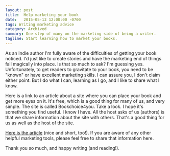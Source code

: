 ```yaml
---
layout: post
title:  Help marketing your book
date:   2015-05-13 12:00:00 -0700
tags: Writing marketing advice
category: Archived
summary: One step of many on the marketing side of being a writer.
tagline: Start learning how to market your books.
---
```


As an Indie author I'm fully aware of the difficulties of getting your book noticed. I'd just like to create stories and have the marketing end of things fall magically into place. Is that so much to ask? I'm guessing yes. Unfortunately, to get readers to gravitate to your book, you need to be "known" or have excellent marketing skills. I can assure you, I don't claim either point. But I do what I can, learning as I go, and I like to share what I know.

Here is a link to an article about a site where you can place your book and get more eyes on it. It's free, which is a good thing for many of us, and very simple. The site is called Bookchoice4you. Take a look. I hope it's something you find useful. I know I have. All the host asks of us (authors) is that we share information about the site with others. That's a good thing for us as well as the host of the site.

[Here is the article](http://thestoryreadingapeblog.com/2015/05/13/30511/) (nice and short, too!).
If you are aware of any other helpful marketing tools, please feel free to share that information here.

Thank you so much, and happy writing (and reading!).